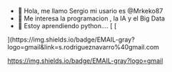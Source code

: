- 👋 Hola, me llamo Sergio mi usario es @Mrkeko87
- 👀 Me interesa la programacion , la IA y el Big Data
- 🌱 Estoy aprendiendo python....
[
[
<!---
Mrkeko87/Mrkeko87 is a ✨ special ✨ repository because its `README.md` (this file) appears on your GitHub profile.
You can click the Preview link to take a look at your changes.
--->](https://img.shields.io/badge/EMAIL-gray?logo=gmail&link=s.rodrigueznavarro%40gmail.com
https://img.shields.io/badge/EMAIL-gray?logo=gmail
